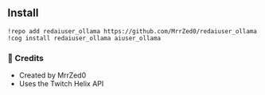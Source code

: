 ## Install
```
!repo add redaiuser_ollama https://github.com/MrrZed0/redaiuser_ollama
!cog install redaiuser_ollama aiuser_ollama
```

### 🙌 Credits
- Created by MrrZed0
- Uses the Twitch Helix API
